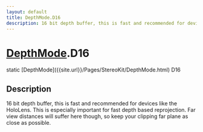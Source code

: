 ```yaml
---
layout: default
title: DepthMode.D16
description: 16 bit depth buffer, this is fast and recommended for devices like the HoloLens. This is especially important for fast depth based reprojection. Far view distances will suffer here though, so keep your clipping far plane as close as possible.
---
```

# [DepthMode]({{site.url}}/Pages/StereoKit/DepthMode.html).D16

<div class='signature' markdown='1'>
static [DepthMode]({{site.url}}/Pages/StereoKit/DepthMode.html) D16
</div>

## Description
16 bit depth buffer, this is fast and recommended for
devices like the HoloLens. This is especially important for fast
depth based reprojection. Far view distances will suffer here
though, so keep your clipping far plane as close as possible.

